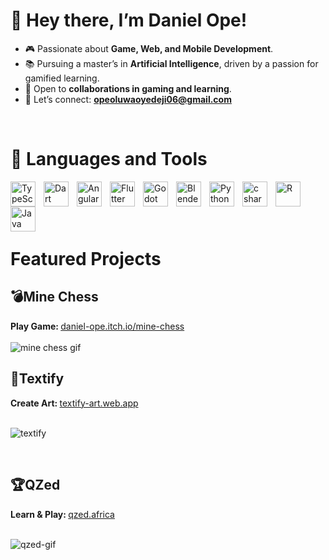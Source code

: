 <h1>🌟 Hey there, I’m <strong>Daniel Ope</strong>!</h1>
<ul>
  <li>🎮 Passionate about <strong>Game, Web, and Mobile Development</strong>.</li>
  <li>📚 Pursuing a master’s in <strong>Artificial Intelligence</strong>, driven by a passion for gamified learning.</li>
  <li>🤝 Open to <strong>collaborations in gaming and learning</strong>.</li>
  <li>📧 Let’s connect: <a href="mailto:opeoluwaoyedeji06@gmail.com"><strong>opeoluwaoyedeji06@gmail.com</strong></a></li>
</ul>

<br/>

<h1>🧰 Languages and Tools</h1>

<img align="left" alt="TypeScript" title="TypeScript" width="40px" style="padding-right:10px;" src="https://cdn.jsdelivr.net/gh/devicons/devicon/icons/typescript/typescript-original.svg" />

<img align="left" alt="Dart" title="Dart" width="40px" style="padding-right:10px;"
src="https://cdn.jsdelivr.net/gh/devicons/devicon/icons/dart/dart-original.svg" />

<img align="left" alt="Angular" title="Angular" width="40px" style="padding-right:10px;"
src="https://cdn.jsdelivr.net/gh/devicons/devicon/icons/angularjs/angularjs-plain.svg" />

<img align="left" alt="Flutter" title="Flutter" width="40px" style="padding-right:10px;"
src="https://cdn.jsdelivr.net/gh/devicons/devicon/icons/flutter/flutter-original.svg" />

<img align="left" alt="Godot" title="Godot" width="40px" style="padding-right:10px;"
src="https://cdn.jsdelivr.net/gh/devicons/devicon/icons/godot/godot-original.svg" />

<img align="left" alt="Blender" title="Blender" width="40px" style="padding-right:10px;"
src="https://cdn.jsdelivr.net/gh/devicons/devicon/icons/blender/blender-original.svg" />

<img align="left" alt="Python" title="Python" width="40px" style="padding-right:10px;"
src="https://cdn.jsdelivr.net/gh/devicons/devicon/icons/python/python-original.svg" />

<img align="left" alt="c sharp" title="C#" width="40px" style="padding-right:10px;"
src="https://cdn.jsdelivr.net/gh/devicons/devicon/icons/csharp/csharp-original.svg" />

<img align="left" alt="R" title="R" width="40px" style="padding-right:10px;"
src="https://cdn.jsdelivr.net/gh/devicons/devicon/icons/r/r-original.svg" />

<img align="left" alt="Java" title="Java" width="40px" style="padding-right:10px;"
src="https://cdn.jsdelivr.net/gh/devicons/devicon/icons/java/java-original.svg"/>

<br/><br/><br/><br/>

<h1>Featured Projects</h1>
<h2>💣Mine Chess</h2>
<b>Play Game: </b><a href="https://daniel-ope.itch.io/mine-chess" target="_blank">daniel-ope.itch.io/mine-chess</a><br/><br/>
<img src="https://user-images.githubusercontent.com/97707320/159814033-80fdc64b-f6f2-45ab-8069-54a2213c6cb7.gif" alt="mine chess gif"/>
<br/>

<h2>🎨Textify</h2>
<b>Create Art: </b><a href="https://textify-art.web.app" target="_blank">textify-art.web.app</a><br/><br/>

![textify](https://github.com/user-attachments/assets/6a6b04a8-2ba9-47fd-ab23-96440f4d6d6d)

<br/>

<h2>🏆QZed</h2>
<b>Learn & Play: </b><a href="https://qzed.africa" target="_blank">qzed.africa</a><br/><br/>

![qzed-gif](https://github.com/user-attachments/assets/bf2f1be3-152d-4894-bc96-415bd5bbbf5e)


